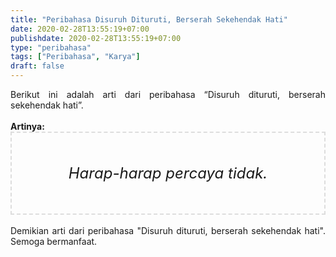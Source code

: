 ```yaml
---
title: "Peribahasa Disuruh Dituruti, Berserah Sekehendak Hati"
date: 2020-02-28T13:55:19+07:00
publishdate: 2020-02-28T13:55:19+07:00
type: "peribahasa"
tags: ["Peribahasa", "Karya"]
draft: false
---
```


<div dir="ltr" style="text-align: left;" trbidi="on"><div style="text-align: justify;">Berikut ini adalah arti dari peribahasa “Disuruh dituruti, berserah sekehendak hati”.</div><br /><div style="text-align: justify;"><b>Artinya:</b></div><div style="border: 2px dashed #ddd; font-size: 24px; height: auto; margin: 0 auto; padding: 50px; text-align: center; width: auto;"><i>Harap-harap percaya tidak.</i></div><div style="text-align: justify;"><br /></div><div style="text-align: justify;">Demikian arti dari peribahasa "Disuruh dituruti, berserah sekehendak hati". Semoga bermanfaat.</div></div>
